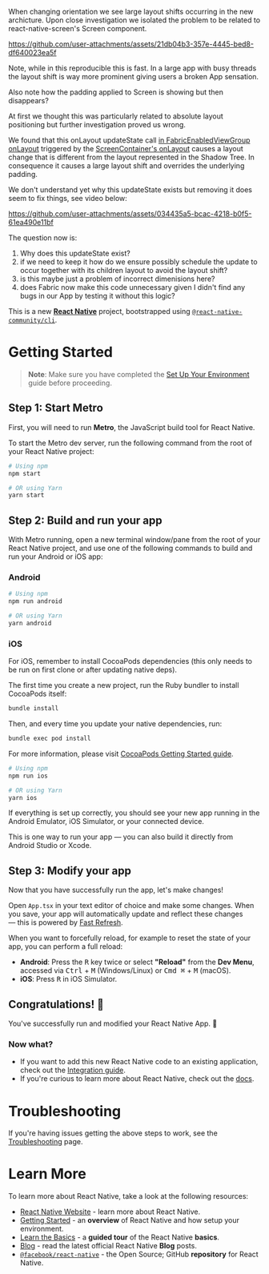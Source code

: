 
When changing orientation we see large layout shifts occurring in the new
archicture. Upon close investigation we isolated the problem to be related to
react-native-screen's Screen component. 

https://github.com/user-attachments/assets/21db04b3-357e-4445-bed8-df640023ea5f

Note, while in this reproducible this is fast. In a large app with busy threads
the layout shift is way more prominent giving users a broken App sensation.

Also note how the padding applied to Screen is showing but then disappears? 

At first we thought this was particularly related to absolute layout positioning
but further investigation proved us wrong. 

We found that this onLayout updateState call [in FabricEnabledViewGroup
onLayout](https://github.com/software-mansion/react-native-screens/blob/f79fcae0a35d3f9db23d437c2354ede2ff1906b8/android/src/fabric/java/com/swmansion/rnscreens/FabricEnabledViewGroup.kt#L34-L63)
triggered by the [ScreenContainer's onLayout](https://github.com/software-mansion/react-native-screens/blob/f79fcae0a35d3f9db23d437c2354ede2ff1906b8/android/src/main/java/com/swmansion/rnscreens/ScreenContainer.kt#L46-L56) causes a layout change that is different from the layout represented in the Shadow Tree. 
In consequence it causes a large layout shift and overrides the underlying
padding.


We don't understand yet why this updateState exists but removing it does seem to
fix things, see video below:

https://github.com/user-attachments/assets/034435a5-bcac-4218-b0f5-61ea490e11bf


The question now is:
1. Why does this updateState exist?
2. if we need to keep it how do we ensure possibly schedule the update to occur
   together with its children layout to avoid the layout shift? 
3. is this maybe just a problem of incorrect dimenisions here?
4. does Fabric now make this code unnecessary given I didn't find any bugs in
   our App by testing it without this logic?



This is a new [**React Native**](https://reactnative.dev) project, bootstrapped using [`@react-native-community/cli`](https://github.com/react-native-community/cli).

# Getting Started

> **Note**: Make sure you have completed the [Set Up Your Environment](https://reactnative.dev/docs/set-up-your-environment) guide before proceeding.

## Step 1: Start Metro

First, you will need to run **Metro**, the JavaScript build tool for React Native.

To start the Metro dev server, run the following command from the root of your React Native project:

```sh
# Using npm
npm start

# OR using Yarn
yarn start
```

## Step 2: Build and run your app

With Metro running, open a new terminal window/pane from the root of your React Native project, and use one of the following commands to build and run your Android or iOS app:

### Android

```sh
# Using npm
npm run android

# OR using Yarn
yarn android
```

### iOS

For iOS, remember to install CocoaPods dependencies (this only needs to be run on first clone or after updating native deps).

The first time you create a new project, run the Ruby bundler to install CocoaPods itself:

```sh
bundle install
```

Then, and every time you update your native dependencies, run:

```sh
bundle exec pod install
```

For more information, please visit [CocoaPods Getting Started guide](https://guides.cocoapods.org/using/getting-started.html).

```sh
# Using npm
npm run ios

# OR using Yarn
yarn ios
```

If everything is set up correctly, you should see your new app running in the Android Emulator, iOS Simulator, or your connected device.

This is one way to run your app — you can also build it directly from Android Studio or Xcode.

## Step 3: Modify your app

Now that you have successfully run the app, let's make changes!

Open `App.tsx` in your text editor of choice and make some changes. When you save, your app will automatically update and reflect these changes — this is powered by [Fast Refresh](https://reactnative.dev/docs/fast-refresh).

When you want to forcefully reload, for example to reset the state of your app, you can perform a full reload:

- **Android**: Press the <kbd>R</kbd> key twice or select **"Reload"** from the **Dev Menu**, accessed via <kbd>Ctrl</kbd> + <kbd>M</kbd> (Windows/Linux) or <kbd>Cmd ⌘</kbd> + <kbd>M</kbd> (macOS).
- **iOS**: Press <kbd>R</kbd> in iOS Simulator.

## Congratulations! :tada:

You've successfully run and modified your React Native App. :partying_face:

### Now what?

- If you want to add this new React Native code to an existing application, check out the [Integration guide](https://reactnative.dev/docs/integration-with-existing-apps).
- If you're curious to learn more about React Native, check out the [docs](https://reactnative.dev/docs/getting-started).

# Troubleshooting

If you're having issues getting the above steps to work, see the [Troubleshooting](https://reactnative.dev/docs/troubleshooting) page.

# Learn More

To learn more about React Native, take a look at the following resources:

- [React Native Website](https://reactnative.dev) - learn more about React Native.
- [Getting Started](https://reactnative.dev/docs/environment-setup) - an **overview** of React Native and how setup your environment.
- [Learn the Basics](https://reactnative.dev/docs/getting-started) - a **guided tour** of the React Native **basics**.
- [Blog](https://reactnative.dev/blog) - read the latest official React Native **Blog** posts.
- [`@facebook/react-native`](https://github.com/facebook/react-native) - the Open Source; GitHub **repository** for React Native.
